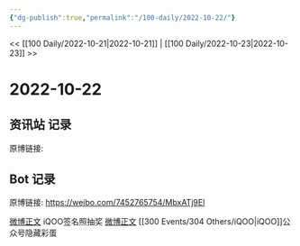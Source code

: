 ```yaml
---
{"dg-publish":true,"permalink":"/100-daily/2022-10-22/"}
---
```


<< [[100 Daily/2022-10-21\|2022-10-21]] | [[100 Daily/2022-10-23\|2022-10-23]] >>
# 2022-10-22

## 资讯站 记录

原博链接:

## Bot 记录

原博链接: https://weibo.com/7452765754/MbxATj9El

[微博正文](https://weibo.com/detail/4827343287486983) iQOO签名照抽奖
[微博正文](https://weibo.com/detail/4827371959746609) [[300 Events/304 Others/iQOO\|iQOO]]公众号隐藏彩蛋
